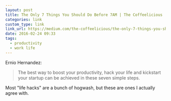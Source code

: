 ```yaml
---
layout: post
title: The Only 7 Things You Should Do Before 7AM | The Coffeelicious
categories: link
custom_type: link
link_url: https://medium.com/the-coffeelicious/the-only-7-things-you-should-do-before-7am-20438e181c22
date: 2016-02-24 09:33
tags:
  - productivity
  - work life
---
```

Ernio Hernandez:

> The best way to boost your productivity, hack your life and kickstart your startup can be achieved in these seven simple steps.

Most "life hacks" are a bunch of hogwash, but these are ones I actually agree with.
